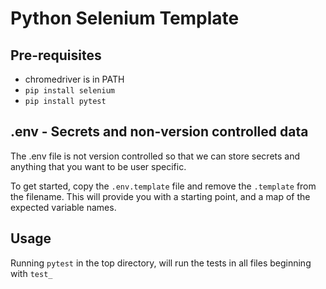 # Python Selenium Template

## Pre-requisites

* chromedriver is in PATH
* `pip install selenium`
* `pip install pytest`

## .env - Secrets and non-version controlled data

The .env file is not version controlled so that we can store secrets and anything that you want to be user specific.

To get started, copy the `.env.template` file and remove the `.template` from the filename. This will provide you with a starting point, and a map of the expected variable names.

## Usage

Running `pytest` in the top directory, will run the tests in all files beginning with `test_`
